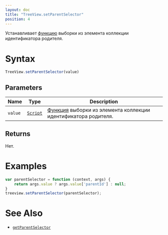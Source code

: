 ```yaml
---
layout: doc
title: "TreeView.setParentSelector"
position: 4
---
```


Устанавливает [функцию](../../../Core/Script/) выборки из элемента коллекции идентификатора родителя.

# Syntax

```js
TreeView.setParentSelector(value)
```

## Parameters

|Name|Type|Description|
|----|----|-----------|
`value`|[`Script`](../../../Core/Script/)|[Функция](../../../Core/Script/) выборки из элемента коллекции идентификатора родителя.

## Returns

Нет.

# Examples

```js
var parentSelector = function (context, args) {
    return args.value ? args.value['parentId'] : null;
}
treeview.setParentSelector(parentSelector);
```

# See Also

* [`getParentSelector`](../TreeView.getParentSelector/)
